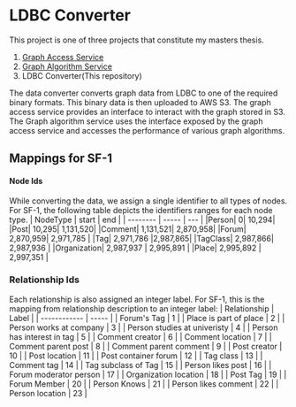 # LDBC Converter
This project is one of three projects that constitute my masters thesis.
1. [Graph Access Service](https://github.com/adityachandla/graph_access_service)
2. [Graph Algorithm Service](https://github.com/adityachandla/graph_algorithm_service)
3. LDBC Converter(This repository)

The data converter converts graph data from LDBC to one of the required binary formats. This binary data is then uploaded to AWS S3. The graph access service provides an interface to interact with the graph stored in S3. The Graph algorithm service uses the interface exposed by the graph access service and accesses the performance of various graph algorithms.

## Mappings for SF-1
#### Node Ids
While converting the data, we assign a single identifier to all types of nodes. For SF-1, the following table depicts the identifiers ranges for each node type. 
| NodeType | start | end |
| -------- | ----- | --- |
|Person| 0|  10,294|
|Post| 10,295|  1,131,520|
|Comment| 1,131,521| 2,870,958|
|Forum| 2,870,959| 2,971,785 |
|Tag| 2,971,786 |2,987,865|
|TagClass| 2,987,866| 2,987,936 |
|Organization| 2,987,937 | 2,995,891 |
|Place| 2,995,892 | 2,997,351 |

### Relationship Ids
Each relationship is also assigned an integer label. For SF-1, this is the mapping from relationship description to an integer label:
| Relationship | Label |
| ------------ | ----- |
| Forum's Tag | 1 |
| Place is part of place | 2 |
| Person works at company | 3 |
| Person studies at univeristy | 4 |
| Person has interest in tag | 5 |
| Comment creator | 6 |
| Comment location | 7 |
| Comment parent post | 8 |
| Comment parent comment | 9 |
| Post creator | 10 |
| Post location | 11 |
| Post container forum | 12 |
| Tag class | 13 |
| Comment tag | 14 |
| Tag subclass of Tag | 15 |
| Person likes post | 16 |
| Forum moderator person | 17 |
| Organization location | 18 |
| Post Tag | 19 |
| Forum Member | 20 |
| Person Knows | 21 |
| Person likes comment | 22 |
| Person location | 23 |
